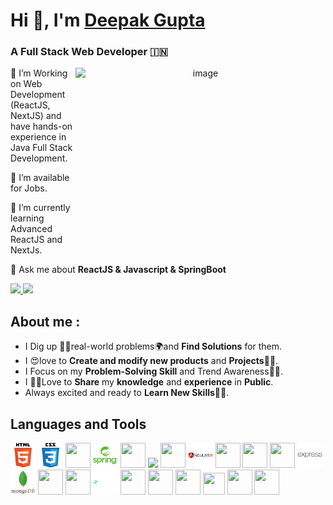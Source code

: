 # Hi 👋, I'm <a href="https://github.com/deepakguptabvp" target="blank">Deepak Gupta</a>
<h3>A Full Stack Web Developer &#127470;&#127475</h3>
<a target="_blank" align="center">
  <img align="right" top="300" height="300" width="400" alt="image" src="https://cdn.mos.cms.futurecdn.net/EzgdmaCQuT84bgDL4fhXZS.jpg">
</a> 

 🌱 I’m Working on Web Development (ReactJS, NextJS) and have hands-on experience in Java Full Stack Development.

 🤝 I’m available for Jobs.

 🌱 I’m currently learning Advanced ReactJS and NextJs.

 💬 Ask me about **ReactJS & Javascript & SpringBoot**



<a href="https://www.linkedin.com/in/deepak-gupta-057684141/">
  <img src="https://img.shields.io/badge/LinkedIn-0077B5?style=for-the-badge&logo=linkedin&logoColor=white"/> 
 </a> 

<a href="deepakgupta.150743@gmail.com">
  <img src="https://img.shields.io/badge/Gmail-D14836?style=for-the-badge&logo=gmail&logoColor=white"/>
</a>

## **About me** :

- I Dig up 🕵️‍♀️real-world problems🌍and **Find Solutions** for them.
- I 😍love to **Create and modify new products** and **Projects**👨‍💻.
- I Focus on my **Problem-Solving Skill** and Trend Awareness🕵️‍♀️.
- I 👨‍🏫Love to **Share** my **knowledge** and **experience** in **Public**.
- Always excited and ready to **Learn New Skills👨‍🎓**.

## **Languages and Tools**
<p>
<img src="https://raw.githubusercontent.com/devicons/devicon/master/icons/html5/html5-original-wordmark.svg" width="40px" height="40px">
<img src="https://raw.githubusercontent.com/devicons/devicon/master/icons/css3/css3-original-wordmark.svg" width="40px" height="40px">
<img src ="https://cdn.jsdelivr.net/gh/devicons/devicon/icons/react/react-original-wordmark.svg" width="40px" height="40px">
<img src ="https://github.com/devicons/devicon/blob/v2.15.1/icons/spring/spring-original-wordmark.svg" width="40px" height="40px">
<img src="https://cdn.jsdelivr.net/gh/devicons/devicon/icons/java/java-original.svg"   width="40px" height="40px" />
<img src="https://cdn.jsdelivr.net/gh/devicons/devicon/icons/javascript/javascript-original.svg" width=40px heigth=50px >
<img src="https://cdn.jsdelivr.net/gh/devicons/devicon/icons/materialui/materialui-original.svg"   width="40px" height="40px" />
<img src="https://github.com/devicons/devicon/blob/v2.15.1/icons/angularjs/angularjs-original-wordmark.svg"   width="40px" height="40px" />
<img src="https://cdn.jsdelivr.net/gh/devicons/devicon/icons/mysql/mysql-original-wordmark.svg"   width="40px" height="40px" />
<img src="https://cdn.jsdelivr.net/gh/devicons/devicon/icons/nextjs/nextjs-original-wordmark.svg"  width="40px" height="40px" >
<img src="https://cdn.jsdelivr.net/gh/devicons/devicon/icons/nodejs/nodejs-original.svg"   width="40px" height="40px" />
<img src="https://github.com/devicons/devicon/blob/v2.15.1/icons/express/express-original-wordmark.svg"   width="40px" height="40px" />
<img src="https://github.com/devicons/devicon/blob/v2.15.1/icons/mongodb/mongodb-original-wordmark.svg"   width="40px" height="40px" />
<img src="https://cdn.jsdelivr.net/gh/devicons/devicon/icons/redux/redux-original.svg"   width="40px" height="40px" />
<img src="https://cdn.jsdelivr.net/gh/devicons/devicon/icons/sass/sass-original.svg"   width="40px" height="40px" />
<img src="https://github.com/devicons/devicon/blob/v2.15.1/icons/tailwindcss/tailwindcss-original-wordmark.svg"   width="40px" height="40px" />
<img src="https://cdn.jsdelivr.net/gh/devicons/devicon/icons/typescript/typescript-original.svg"   width="40px" height="40px" />
<img src ="https://cdn.jsdelivr.net/gh/devicons/devicon/icons/git/git-plain.svg" width="40px" height="40px">
<img src="https://cdn.jsdelivr.net/gh/devicons/devicon/icons/github/github-original-wordmark.svg" width="40px" height="40px"> 
<img src ="https://cdn.jsdelivr.net/gh/devicons/devicon/icons/vscode/vscode-original-wordmark.svg" width="35px" height="35px">
<img src="https://cdn.jsdelivr.net/gh/devicons/devicon/icons/android/android-original-wordmark.svg"  width="40px" height="40px" />         
<img src="https://cdn.jsdelivr.net/gh/devicons/devicon/icons/androidstudio/androidstudio-plain-wordmark.svg"   width="40px" height="40px"/>
</p>


      



<!-- ## **Projects** -->

<!-- BLOG-POST-LIST:START -->
<!-- 
- [Tesla Website Clone using ReactJS](https://tesla-clone-shyamtawli.netlify.app/)
- [Landing Page Responsive - dolla](https://dolla-responsive-shyamtawli.netlify.app/)
- [YouTube Clone using HTML & CSS](https://youtube-clone-shyamtawli.netlify.app/)
- [ToDo List using ReactJS](https://todo-react-shyamtawli.netlify.app/)
- [Crypto Price Tracker using ReactJS](https://crypto-price-shyamtawli.netlify.app/) -->
<!-- BLOG-POST-LIST:END -->
